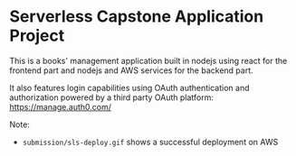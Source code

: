 # Serverless Capstone Application Project

This is a books' management application built in nodejs using react for the frontend part and nodejs and AWS services
for the backend part.

It also features login capabilities using OAuth authentication and authorization powered by a third party OAuth
platform: https://manage.auth0.com/

Note:
* `submission/sls-deploy.gif` shows a successful deployment on AWS